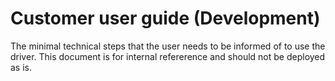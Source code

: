 # Customer user guide (Development)

The minimal technical steps that the user needs to be informed of to use the driver. This document is for internal refererence and should not be deployed as is.